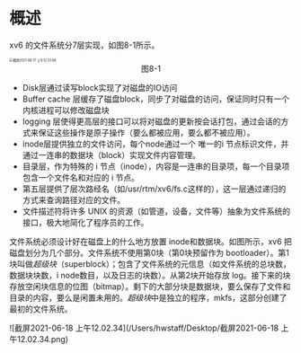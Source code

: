 # 概述

xv6 的文件系统分7层实现，如图8-1所示。

<img src="/Users/hwstaff/Desktop/截屏2021-06-17 上午12.53.08.png" alt="截屏2021-06-17 上午12.53.08" style="zoom:40%;" />

<center>图8-1</center>

- Disk层通过读写block实现了对磁盘的IO访问
- Buffer cache 层缓存了磁盘block，同步了对磁盘的访问，保证同时只有一个内核进程可以修改磁盘块
- logging 层使得更高层的接口可以将对磁盘的更新按会话打包，通过会话的方式来保证这些操作是原子操作（要么都被应用，要么都不被应用）。
- inode层提供独立的文件访问，每个node通过一个 唯一的i 节点标识文件，并通过一连串的数据块（block）实现文件内容管理。
- 目录层，作为特殊的 i 节点（inode），内容是一连串的目录项，每一个目录项包含一个文件名和对应的 i 节点。
- 第五层提供了层次路经名（如/usr/rtm/xv6/fs.c这样的），这一层通过递归的方式来查询路径对应的文件。
- 文件描述符将许多 UNIX 的资源（如管道，设备，文件等）抽象为文件系统的接口，极大地简化了程序员的工作。

文件系统必须设计好在磁盘上的什么地方放置 inode和数据块。如图所示，xv6 把磁盘划分为几个部分。文件系统不使用第0块（第0块预留作为 bootloader）。第1块叫做*超级块*（superblock）；包含了文件系统的元信息（如文件系统的总块数，数据块块数，i node数目，以及日志的块数）。从第2块开始存放 log。接下来的块存放空闲块信息的位图（bitmap）。剩下的大部分块是数据块，要么保存了文件和目录的内容，要么是闲置未用的。*超级块*中是独立的程序，mkfs，这部分创建了最初的文件系统。

![截屏2021-06-18 上午12.02.34](/Users/hwstaff/Desktop/截屏2021-06-18 上午12.02.34.png)